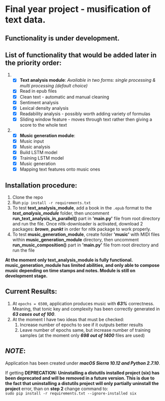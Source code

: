 # Final year project - musification of text data.

## **Functionality is under development.**

## List of functionality that would be added later in the priority order:

1. - [x] **Text analysis module**: _Available in two forms: single processing & multi processing (default choice)_
   - [x] Read in epub files
   - [x] Clean text - automatic and manual cleaning
   - [x] Sentiment analysis
   - [x] Lexical density analysis
   - [x] Readability analysis - possibly worth adding variety of formulas
   - [x] Sliding window feature - moves through text rather then giving a score to the whole text

2. - [x] **Music generation module**:
   - [x] Music input
   - [x] Music analysis
   - [x] Build LSTM model
   - [x] Training LSTM model
   - [x] Music generation
   - [x] Mapping text features onto music ones

## Installation procedure:
  1. Clone the repo
  2. Run `pip install -r requirements.txt`
  3. To test **text_analysis_module**, add a book in the `.epub` format to the _**text_analysis_module**_ folder, then uncomment __run_text_analysis_in_parallel()__ part in __'main.py'__ file from root directory and run the file. Once nltk-downloader is activated, download 2 packages: _**brown**_, _**punkt**_ in order for nltk package to work properly.
  4. To test **music_generation_module**, create folder __'music'__ with MIDI files within **music_generation_module** directory, then uncomment __run_music_composition()__ part in __'main.py'__ file from root directory and run the file

**At the moment only text_analysis_module is fully functional. music_generation_module has limited abilities, and only
able to compose music depending on time stamps and notes. Module is still on development stage.**

## Current Results:
  1. At `epochs = 6500`, application produces music with _**63%**_ correctness. Meaning, that tonic key and complexity has been correctly generated in _**63 cases out of 100**_.
  2. At the moment I have two ideas that must be checked:
      1. Increase number of epochs to see if it outputs better results
      2. Leave number of epochs same, but increase number of training samples (at the moment only _**698 out of 1400**_ files are used)

## **_NOTE_**:
Application has been created under _**macOS Sierra 10.12 and Python 2.7.10**_.

If getting **DEPRECATION: Uninstalling a distutils installed project (six) has
been deprecated and will be removed in a future version. This is due to the fact
that uninstalling a distutils project will only partially uninstall the project**
error, than on **step 2** change command to:  
`sudo pip install -r requirements.txt --ignore-installed six`
